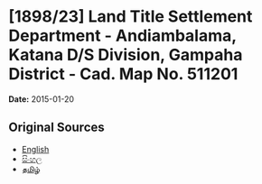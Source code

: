 # [1898/23] Land Title Settlement Department - Andiambalama, Katana D/S Division, Gampaha District - Cad. Map No. 511201

**Date:** 2015-01-20

## Original Sources

- [English](https://documents.gov.lk/view/extra-gazettes/2015/1/1898-23_E.pdf)
- [සිංහල](https://documents.gov.lk/view/extra-gazettes/2015/1/1898-23_S.pdf)
- [தமிழ்](https://documents.gov.lk/view/extra-gazettes/2015/1/1898-23_T.pdf)
